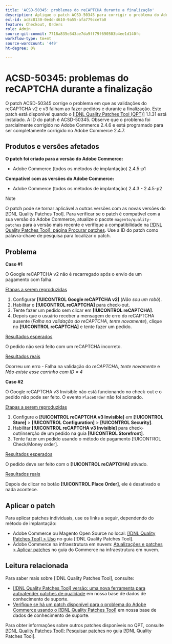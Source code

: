 ```yaml
---
title: 'ACSD-50345: problemas do reCAPTCHA durante a finalização'
description: Aplique o patch ACSD-50345 para corrigir o problema do Adobe Commerce em que as validações do reCAPTCHA v2 e v3 falham ao fazer pedidos e durante a finalização da compra.
exl-id: ac8c8130-0e4d-4610-9a55-afa779cce7a0
feature: Checkout, Orders
role: Admin
source-git-commit: 7718a835e343ae7da9ff79f690503b4ee1d140fc
workflow-type: tm+mt
source-wordcount: '449'
ht-degree: 0%

---
```


# ACSD-50345: problemas do reCAPTCHA durante a finalização

O patch ACSD-50345 corrige o problema em que as validações do reCAPTCHA v2 e v3 falham ao fazer pedidos e durante a finalização. Este patch está disponível quando o [[!DNL Quality Patches Tool (QPT)]](/help/announcements/adobe-commerce-announcements/magento-quality-patches-released-new-tool-to-self-serve-quality-patches.md) 1.1.31 está instalado. A ID do patch é ACSD-50345. Observe que o problema foi parcialmente corrigido no Adobe Commerce 2.4.6 e está programado para ser completamente corrigido no Adobe Commerce 2.4.7.

## Produtos e versões afetados

**O patch foi criado para a versão do Adobe Commerce:**

* Adobe Commerce (todos os métodos de implantação) 2.4.5-p1

**Compatível com as versões do Adobe Commerce:**

* Adobe Commerce (todos os métodos de implantação) 2.4.3 - 2.4.5-p2

>[!NOTE]
>
>O patch pode se tornar aplicável a outras versões com as novas versões do [!DNL Quality Patches Tool]. Para verificar se o patch é compatível com a sua versão do Adobe Commerce, atualize o pacote `magento/quality-patches` para a versão mais recente e verifique a compatibilidade na [[!DNL Quality Patches Tool]: página Procurar patches](https://experienceleague.adobe.com/tools/commerce-quality-patches/index.html?lang=pt-BR). Use a ID do patch como palavra-chave de pesquisa para localizar o patch.

## Problema

**Caso #1**

O Google reCAPTCHA v2 não é recarregado após o envio de um pagamento com falha.

<u>Etapas a serem reproduzidas</u>

1. Configurar **[!UICONTROL Google reCAPTCHA v2]** (*Não sou um robô*).
1. Habilitar o **[!UICONTROL reCAPTCHA]** para check-out.
1. Tente fazer um pedido sem clicar em **[!UICONTROL reCAPTCHA]**.
1. Depois que o usuário receber a mensagem de erro do reCAPTCHA ausente (*Falha na validação do reCAPTCHA, tente novamente*), clique no **[!UICONTROL reCAPTCHA]** e tente fazer um pedido.

<u>Resultados esperados</u>

O pedido não será feito com um reCAPTCHA incorreto.

<u>Resultados reais</u>

Ocorreu um erro - Falha na validação do *reCAPTCHA, tente novamente* e *Não existe esse carrinho com ID = 4*

**Caso #2**

O Google reCAPTCHA v3 Invisible não está funcionando no check-out e o pedido não pode ser feito. O evento `PlaceOrder` não foi acionado.

<u>Etapas a serem reproduzidas</u>

1. Configure o **[!UICONTROL reCAPTCHA v3 Invisible]** em **[!UICONTROL Store]** > **[!UICONTROL Configuration]** > **[!UICONTROL Security]**.
1. Habilitar **[!UICONTROL reCAPTCHA v3 Invisible]** para check-out/inserção de um pedido na guia **[!UICONTROL Storefront]**.
1. Tente fazer um pedido usando o método de pagamento [!UICONTROL Check/Money order].

<u>Resultados esperados</u>

O pedido deve ser feito com o **[!UICONTROL reCAPTCHA]** ativado.

<u>Resultados reais</u>

Depois de clicar no botão **[!UICONTROL Place Order]**, ele é desativado e nada acontece.

## Aplicar o patch

Para aplicar patches individuais, use os links a seguir, dependendo do método de implantação:

* Adobe Commerce ou Magento Open Source no local: [[!DNL Quality Patches Tool] > Uso](https://experienceleague.adobe.com/docs/commerce-operations/tools/quality-patches-tool/usage.html?lang=pt-BR) no guia [!DNL Quality Patches Tool].
* Adobe Commerce na infraestrutura em nuvem: [Atualizações e patches > Aplicar patches](https://experienceleague.adobe.com/docs/commerce-cloud-service/user-guide/develop/upgrade/apply-patches.html?lang=pt-BR) no guia do Commerce na infraestrutura em nuvem.

## Leitura relacionada

Para saber mais sobre [!DNL Quality Patches Tool], consulte:

* [[!DNL Quality Patches Tool] versão: uma nova ferramenta para autoatender patches de qualidade](/help/announcements/adobe-commerce-announcements/magento-quality-patches-released-new-tool-to-self-serve-quality-patches.md) em nossa base de dados de conhecimento de suporte.
* [Verifique se há um patch disponível para o problema do Adobe Commerce usando o [!DNL Quality Patches Tool]](/help/support-tools/patches-available-in-qpt-tool/check-patch-for-magento-issue-with-magento-quality-patches.md) em nossa base de dados de conhecimento de suporte.

Para obter informações sobre outros patches disponíveis no QPT, consulte [[!DNL Quality Patches Tool]: Pesquisar patches](https://experienceleague.adobe.com/tools/commerce-quality-patches/index.html?lang=pt-BR) no guia [!DNL Quality Patches Tool].
